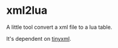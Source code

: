 # xml2lua
A little tool convert a xml file to a lua table.

It's dependent on [tinyxml](https://github.com/leethomason/tinyxml2).
